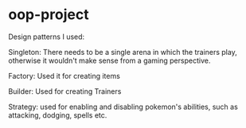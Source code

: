 # oop-project

Design patterns I used:

Singleton: There needs to be a single arena in which the trainers play, otherwise it wouldn't make sense from a gaming perspective.

Factory: Used it for creating items

Builder: Used for creating Trainers

Strategy: used for enabling and disabling pokemon's abilities, such as attacking, dodging, spells etc.